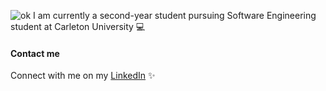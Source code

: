 ![ok](https://user-images.githubusercontent.com/62575445/112886721-4b741d00-90a0-11eb-81f1-bcce6c76fce1.PNG)
I am currently a second-year student pursuing Software Engineering student at Carleton University 💻

#### Contact me
Connect with me on my [LinkedIn](https://www.linkedin.com/in/dorothy-tran-124a381b7/) ✨
